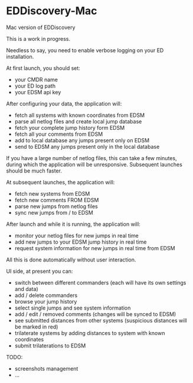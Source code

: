 # EDDiscovery-Mac
Mac version of EDDiscovery

This is a work in progress.

Needless to say, you need to enable verbose logging on your ED installation.

At first launch, you should set:
- your CMDR name
- your ED log path
- your EDSM api key

After configuring your data, the application will:
- fetch all systems with known coordinates from EDSM
- parse all netlog files and create local jump database
- fetch your complete jump history form EDSM
- fetch all your comments from EDSM
- add to local database any jumps present only on EDSM
- send to EDSM any jumps present only in the local database

If you have a large number of netlog files, this can take a few minutes, during which the application will be unresponsive. Subsequent launches should be much faster.

At subsequent launches, the application will:
- fetch new systems from EDSM
- fetch new comments FROM EDSM
- parse new jumps from netlog files
- sync new jumps from / to EDSM

After launch and while it is running, the application will:
- monitor your netlog files for new jumps in real time
- add new jumps to your EDSM jump history in real time
- request system information for new jumps in real time from EDSM

All this is done automatically without user interaction.

UI side, at present you can:
- switch between different commanders (each will have its own settings and data)
- add / delete commanders
- browse your jump history
- select single jumps and see system information
- add / edit / removed comments (changes will be synced to EDSM)
- see submitted distances from other systems (suspicious distances will be marked in red)
- trilaterate systems by adding distances to system with known coordinates
- submit trilaterations to EDSM

TODO:
- screenshots management
- ...
